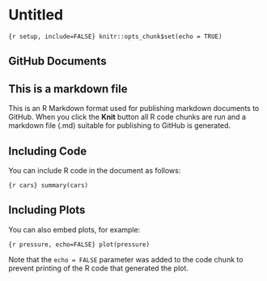Untitled
================

`{r setup, include=FALSE} knitr::opts_chunk$set(echo = TRUE)`

## GitHub Documents

## This is a markdown file

This is an R Markdown format used for publishing markdown documents to GitHub. When you click the **Knit** button all R code chunks are run and a markdown file (.md) suitable for publishing to GitHub is generated.

## Including Code

You can include R code in the document as follows:

`{r cars} summary(cars)`

## Including Plots

You can also embed plots, for example:

`{r pressure, echo=FALSE} plot(pressure)`

Note that the `echo = FALSE` parameter was added to the code chunk to prevent printing of the R code that generated the plot.
